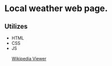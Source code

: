 # Local weather web page.
## Utilizes
* HTML
* CSS
* JS <br /> <br />
[Wikipedia Viewer](https://jbryyan.github.io/FCC/LocalWeather/)
